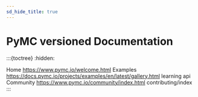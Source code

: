 ```yaml
---
sd_hide_title: true
---
```


# PyMC versioned Documentation

:::{toctree}
:hidden:

Home <https://www.pymc.io/welcome.html>
Examples <https://docs.pymc.io/projects/examples/en/latest/gallery.html>
learning
api
Community <https://www.pymc.io/community/index.html>
contributing/index
:::
